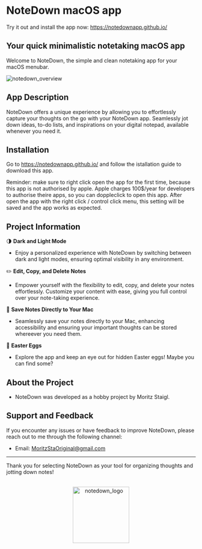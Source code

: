 #  NoteDown macOS app

Try it out and install the app now: https://notedownapp.github.io/

## Your quick minimalistic notetaking macOS app

Welcome to NoteDown, the simple and clean notetaking app for your macOS menubar.

![notedown_overview](https://github.com/MoritzSt4/NoteDown/assets/81319287/37a0eacc-7296-4342-9119-f1830a8643ba)


## App Description

NoteDown offers a unique experience by allowing you to effortlessly capture your thoughts on the go with your NoteDown app. Seamlessly jot down ideas, to-do lists, and inspirations on your digital notepad, available whenever you need it.
## Installation

Go to https://notedownapp.github.io/ and follow the istallation guide to download this app.

Reminder: make sure to right click open the app for the first time, because this app is not authorised by apple. Apple charges 100$/year for developers to authorise theire apps, so you can doppleclick to open this app. After open the app with the right click / control click menu, this setting will be saved  and the app works as expected.


## Project Information
🌗 **Dark and Light Mode**
  - Enjoy a personalized experience with NoteDown by switching between dark and light modes, ensuring optimal visibility in any environment.

✏️ **Edit, Copy, and Delete Notes**
  - Empower yourself with the flexibility to edit, copy, and delete your notes effortlessly. Customize your content with ease, giving you full control over your note-taking experience.

💾 **Save Notes Directly to Your Mac**
  - Seamlessly save your notes directly to your Mac, enhancing accessibility and ensuring your important thoughts can be stored whereever you need them.

🐣 **Easter Eggs**
  - Explore the app and keep an eye out for hidden Easter eggs! Maybe you can find some? 

## About the Project

  - NoteDown was developed as a hobby project by Moritz Staigl.

 ## Support and Feedback

If you encounter any issues or have feedback to improve NoteDown, please reach out to me through the following channel:

- Email: [MoritzStaOriginal@gmail.com](mailto:MoritzStaOriginal@gmail.com)

---

Thank you for selecting NoteDown as your tool for organizing thoughts and jotting down notes!
<p align="center">
<br>
<img src="https://github.com/MoritzSt4/NoteDown/assets/81319287/25293ae9-cc78-4a89-87bd-8b9c920c517e" alt="notedown_logo" width="150"/>
</p>
  
